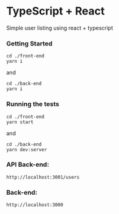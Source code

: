 # TypeScript + React

Simple user listing using react + typescript

### Getting Started

```
cd ./front-end
yarn i
```

and

```
cd ./back-end
yarn i
```

### Running the tests

```
cd ./front-end
yarn start
```

and

```
cd ./back-end
yarn dev:server
```


### API Back-end:
```
http://localhost:3001/users
```

### Back-end:
```
http://localhost:3000
```
